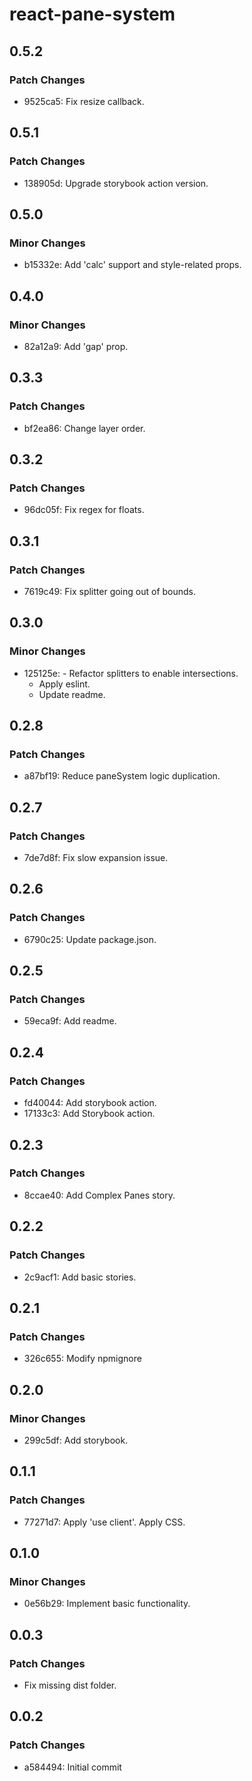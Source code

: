 # react-pane-system

## 0.5.2

### Patch Changes

- 9525ca5: Fix resize callback.

## 0.5.1

### Patch Changes

- 138905d: Upgrade storybook action version.

## 0.5.0

### Minor Changes

- b15332e: Add 'calc' support and style-related props.

## 0.4.0

### Minor Changes

- 82a12a9: Add 'gap' prop.

## 0.3.3

### Patch Changes

- bf2ea86: Change layer order.

## 0.3.2

### Patch Changes

- 96dc05f: Fix regex for floats.

## 0.3.1

### Patch Changes

- 7619c49: Fix splitter going out of bounds.

## 0.3.0

### Minor Changes

- 125125e: - Refactor splitters to enable intersections.
  - Apply eslint.
  - Update readme.

## 0.2.8

### Patch Changes

- a87bf19: Reduce paneSystem logic duplication.

## 0.2.7

### Patch Changes

- 7de7d8f: Fix slow expansion issue.

## 0.2.6

### Patch Changes

- 6790c25: Update package.json.

## 0.2.5

### Patch Changes

- 59eca9f: Add readme.

## 0.2.4

### Patch Changes

- fd40044: Add storybook action.
- 17133c3: Add Storybook action.

## 0.2.3

### Patch Changes

- 8ccae40: Add Complex Panes story.

## 0.2.2

### Patch Changes

- 2c9acf1: Add basic stories.

## 0.2.1

### Patch Changes

- 326c655: Modify npmignore

## 0.2.0

### Minor Changes

- 299c5df: Add storybook.

## 0.1.1

### Patch Changes

- 77271d7: Apply 'use client'.
  Apply CSS.

## 0.1.0

### Minor Changes

- 0e56b29: Implement basic functionality.

## 0.0.3

### Patch Changes

- Fix missing dist folder.

## 0.0.2

### Patch Changes

- a584494: Initial commit
